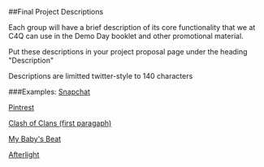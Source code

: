 ##Final Project Descriptions

Each group will have a brief description of its core functionality that we at C4Q can use in the Demo Day booklet and other promotional material.

Put these descriptions in your project proposal page under the heading "Description"

Descriptions are limitted twitter-style to 140 characters

###Examples:
[Snapchat](https://itunes.apple.com/us/app/snapchat/id447188370?mt=8&v0=WWW-NAUS-ITSTOP100-FREEAPPS&l=en&ign-mpt=uo%3D4)

[Pintrest](https://itunes.apple.com/us/app/pinterest/id429047995?mt=8&v0=WWW-NAUS-ITSTOP100-FREEAPPS&l=en&ign-mpt=uo%3D4)

[Clash of Clans (first paragaph)](https://itunes.apple.com/us/app/clash-of-clans/id529479190?mt=8&v0=WWW-NAUS-ITSTOP100-FREEAPPS&l=en&ign-mpt=uo%3D4)

[My Baby's Beat](https://itunes.apple.com/us/app/my-babys-beat-baby-heart-monitor/id420859056?mt=8&v0=WWW-NAUS-ITSTOP100-PAIDAPPS&l=en&ign-mpt=uo%3D4)

[Afterlight](https://itunes.apple.com/us/app/afterlight/id573116090?mt=8&v0=WWW-NAUS-ITSTOP100-PAIDAPPS&l=en&ign-mpt=uo%3D4)
